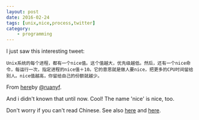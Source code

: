 ```yaml
---
layout: post
date: 2016-02-24
tags: [unix,nice,process,twitter]
category:
    - programming
---
```


I just saw this interesting tweet:
```
Unix系统的每个进程，都有一个nice值。这个值越大，优先级越低。然后，还有一个nice命令，每运行一次，指定进程的nice值＋10。它的意思就是做人要nice，把更多的CPU时间留给别人。nice值越高，你留给自己的份额就越少。
```

From [here](https://twitter.com/ruanyf/status/702382281990791172)by [@ruanyf](https://twitter.com/ruanyf).

And i didn't known that until now. Cool! The name 'nice' is nice, too.

Don't worry if you can't read Chinese. See also [here](http://www.thegeekstuff.com/2013/08/nice-renice-command-examples/) and [here](https://en.wikipedia.org/wiki/Nice_(Unix)). 